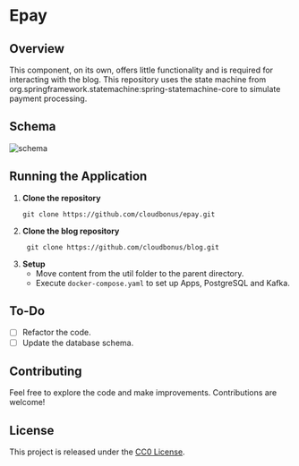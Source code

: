 # Epay

## Overview

This component, on its own, offers little functionality and is required for interacting with the blog. This repository uses the state machine from org.springframework.statemachine:spring-statemachine-core to simulate payment processing.
## Schema

![schema](media/epay-schema.jpg)

## Running the Application

1. **Clone the repository**
    ```console  
    git clone https://github.com/cloudbonus/epay.git 
    ```
2. **Clone the blog repository**
   ```console  
    git clone https://github.com/cloudbonus/blog.git
    ```
3. **Setup**
    - Move content from the util folder to the parent directory.
    - Execute `docker-compose.yaml` to set up Apps, PostgreSQL and Kafka.

## To-Do

- [ ] Refactor the code.
- [ ] Update the database schema.

## Contributing

Feel free to explore the code and make improvements. Contributions are welcome!

## License

This project is released under the [CC0 License](https://choosealicense.com/licenses/cc0-1.0/).
